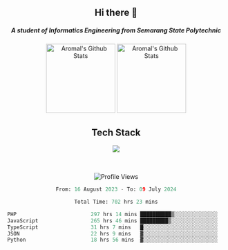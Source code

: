 <div align="center">
  <h2>Hi there 👋</h2>

  <h5>A student of Informatics Engineering from Semarang State Polytechnic</h5>

  <img
    height="160"
    alt="Aromal's Github Stats"
    src="https://github-readme-stats.vercel.app/api?username=dafariski77&show_icons=true&theme=tokyonight&count_private=true"
  />
  <img
    alt="Aromal's Github Stats"
    height="160"
    src="https://github-readme-stats.vercel.app/api/top-langs/?username=dafariski77&layout=compact&theme=tokyonight"
  />

  <h2>Tech Stack</h2>
  <a href="https://skillicons.dev">
    <img src="https://skillicons.dev/icons?i=ts,express,nextjs,laravel,fastapi,postgres,mysql,mongodb,redis,planetscale,prisma,docker,git,jest,kafka,gcp,tailwind,mui&perline=14" />
  </a>

  <br /><br />
  <img src="https://komarev.com/ghpvc/?username=dafariski77&abbreviated=true" alt="Profile Views">
    
  <!--START_SECTION:waka-->

```python
From: 16 August 2023 - To: 09 July 2024

Total Time: 702 hrs 23 mins

PHP                        297 hrs 14 mins ██████████▒░░░░░░░░░░░░░░   41.57 %
JavaScript                 265 hrs 46 mins █████████▒░░░░░░░░░░░░░░░   37.17 %
TypeScript                 31 hrs 7 mins   █░░░░░░░░░░░░░░░░░░░░░░░░   04.35 %
JSON                       22 hrs 9 mins   ▓░░░░░░░░░░░░░░░░░░░░░░░░   03.10 %
Python                     18 hrs 56 mins  ▓░░░░░░░░░░░░░░░░░░░░░░░░   02.65 %
```

<!--END_SECTION:waka-->
</div>
